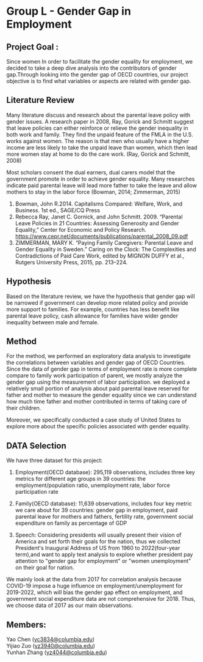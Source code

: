 # Group L - Gender Gap in Employment
## Project Goal :
Since women In order to facilitate the gender equality for employment, we decided to take a deep dive analysis into the contributors of gender gap.Through looking into the gender gap of OECD countries, our project objective is to find what variables or aspects are related with gender gap.

## Literature Review 
  Many literature discuss and research about the parental leave policy with gender issues. A research paper in 2008, Ray, Gorick and Schmitt suggest that leave policies can either reinforce or relieve the gender inequality in both work and family. They find the unpaid feature of the FMLA in the U.S. works against women. The reason is that men who usually have a higher income are less likely to take the unpaid leave than women, which then lead more women stay at home to do the care work. (Ray, Gorick and Schmitt, 2008) 

  Most scholars consent the dual earners, dual carers model that the government promote in order to achieve gender equality. Many researches indicate paid parental leave will lead more father to take the leave and allow mothers to stay in the labor force (Bowman, 2014; Zimmerman, 2015)
  
1. Bowman, John R.2014. Capitalisms Compared: Welfare, Work, and Business. 1st ed., SAGE/CQ Press
2.  Rebecca Ray, Janet C. Gornick, and John Schmitt. 2009. “Parental Leave Policies in 21 Countries: Assessing Generosity and Gender Equality,” Center for Economic and Policy Research. https://www.cepr.net/documents/publications/parental_2008_09.pdf 
3.  ZIMMERMAN, MARY K. “Paying Family Caregivers: Parental Leave and Gender Equality in Sweden.” Caring on the Clock: The Complexities and Contradictions of Paid Care Work, edited by MIGNON DUFFY et al., Rutgers University Press, 2015, pp. 213–224.   

## Hypothesis 
Based on the literature review, we have the hypothesis that gender gap will be narrowed if government can develop more related policy and provide more support to families. For example, countries has less benefit like parental leave policy, cash allowance for families have wider gender inequality between male and female. 

## Method 
  For the method, we performed an exploratory data analysis to investigate the correlations between variables and gender gap of OECD Countries. Since the data of gender gap in terms of employment rate is more complete compare to family work participation of parent, we mostly analyze the gender gap using the measurement of labor participation. we deployed a relatively small portion of analysis about paid parental leave reserved for father and mother to measure the gender equality since we can understand how much time father and mother contributed in terms of taking care of their children.
  
  Moreover, we specifically conducted a case study of United States to explore more about the specific policies associated with gender equality.


## DATA Selection
We have three dataset for this project:

1. Employment(OECD database):
295,119 observations, includes three key metrics for different age groups in 39 countries: the employment/population ratio, unemployment rate, labor force participation rate

2. Family(OECD database): 
11,639 observations, includes four key metric we care about for 39 countries: gender gap in employment, paid parental leave for mothers and fathers, fertility rate, government social expenditure on family as percentage of GDP

3. Speech: 
Considering presidents will usually present their vision of America and set forth their goals for the nation, thus we collected President's Inaugural Address of US from 1960 to 2022(four-year term),and want to apply text analysis to explore whether president pay attention to "gender gap for employment" or "women unemployment" on their goal for nation. 

We mainly look at the data from 2017 for correlation analysis because COVID-19 impose a huge influence on employment/unemployment for 2019-2022, which will bias the gender gap effect on employment, and government social expenditure data are not comprehensive for 2018. Thus, we choose data of 2017 as our main observations. 


 
## Members:
Yao Chen (yc3834@columbia.edu)  
Yijiao Zuo (yz3940@columbia.edu)  
Yunhan Zhang (yz4044@columbia.edu)  

